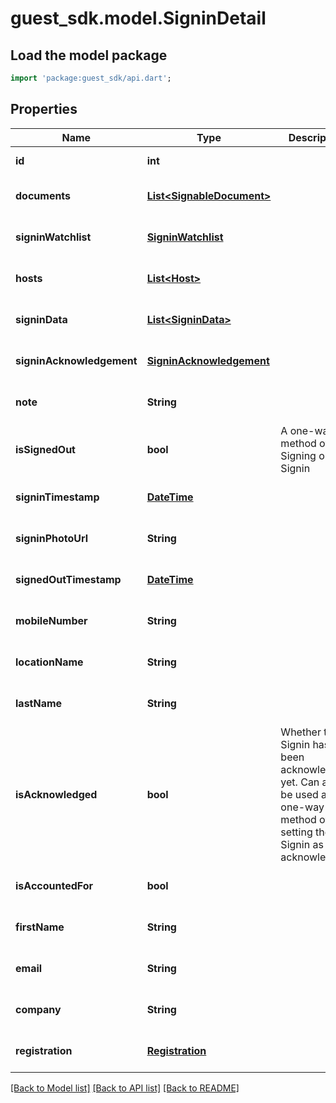 # guest_sdk.model.SigninDetail

## Load the model package
```dart
import 'package:guest_sdk/api.dart';
```

## Properties
Name | Type | Description | Notes
------------ | ------------- | ------------- | -------------
**id** | **int** |  | [default to null]
**documents** | [**List&lt;SignableDocument&gt;**](SignableDocument.md) |  | [optional] [default to []]
**signinWatchlist** | [**SigninWatchlist**](SigninWatchlist.md) |  | [optional] [default to null]
**hosts** | [**List&lt;Host&gt;**](Host.md) |  | [optional] [default to []]
**signinData** | [**List&lt;SigninData&gt;**](SigninData.md) |  | [optional] [default to []]
**signinAcknowledgement** | [**SigninAcknowledgement**](SigninAcknowledgement.md) |  | [optional] [default to null]
**note** | **String** |  | [optional] [default to null]
**isSignedOut** | **bool** | A one-way method of Signing out a Signin | [optional] [default to null]
**signinTimestamp** | [**DateTime**](DateTime.md) |  | [optional] [default to null]
**signinPhotoUrl** | **String** |  | [optional] [default to null]
**signedOutTimestamp** | [**DateTime**](DateTime.md) |  | [optional] [default to null]
**mobileNumber** | **String** |  | [optional] [default to null]
**locationName** | **String** |  | [optional] [default to null]
**lastName** | **String** |  | [optional] [default to null]
**isAcknowledged** | **bool** | Whether this Signin has been acknowledged yet. Can also be used as a one-way method of setting the Signin as acknowledged. | [optional] [default to null]
**isAccountedFor** | **bool** |  | [optional] [default to null]
**firstName** | **String** |  | [optional] [default to null]
**email** | **String** |  | [optional] [default to null]
**company** | **String** |  | [optional] [default to null]
**registration** | [**Registration**](Registration.md) |  | [optional] [default to null]

[[Back to Model list]](../README.md#documentation-for-models) [[Back to API list]](../README.md#documentation-for-api-endpoints) [[Back to README]](../README.md)



